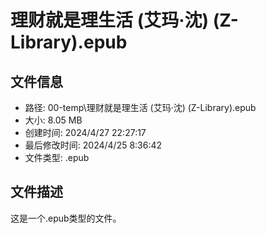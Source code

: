 ﻿# 理财就是理生活 (艾玛·沈) (Z-Library).epub

## 文件信息
- 路径: 00-temp\理财就是理生活 (艾玛·沈) (Z-Library).epub
- 大小: 8.05 MB
- 创建时间: 2024/4/27 22:27:17
- 最后修改时间: 2024/4/25 8:36:42
- 文件类型: .epub

## 文件描述
这是一个.epub类型的文件。

